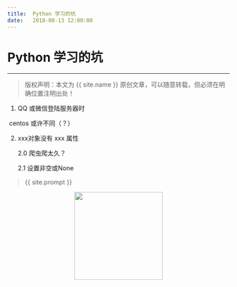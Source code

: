 ```yaml
---             
title:  Python 学习的坑
date:   2018-08-13 12:00:00
---
```

# Python 学习的坑

***
> 版权声明：本文为 {{ site.name }} 原创文章，可以随意转载，但必须在明确位置注明出处！

1. QQ 或微信登陆服务器时

​        centos 或许不同（？）

2. xxx对象没有 xxx 属性

   2.0 爬虫爬太久？

   2.1 设置非空或None

> {{ site.prompt }}

<div  align="center">
<img src="https://rengui520.github.io/images/wechart.jpg" width = "200" height = "200"/>
